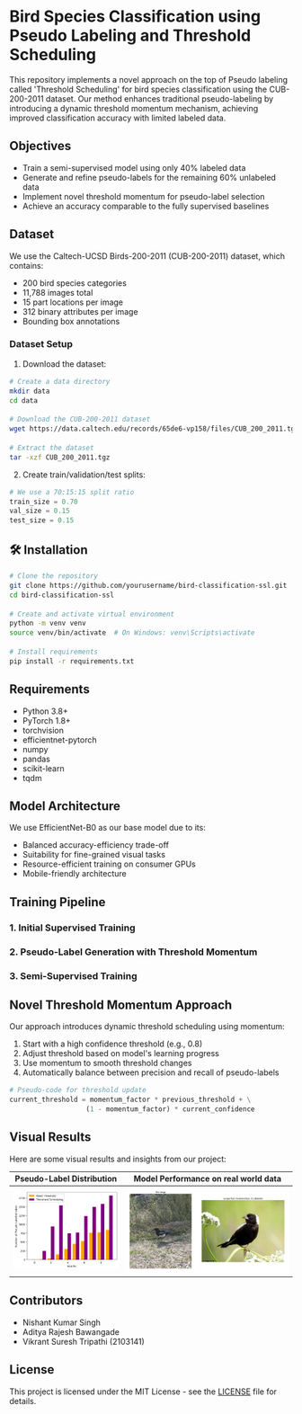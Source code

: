 # Bird Species Classification using Pseudo Labeling and Threshold Scheduling

This repository implements a novel approach on the top of Pseudo labeling called 'Threshold Scheduling' for bird species classification using the CUB-200-2011 dataset. Our method enhances traditional pseudo-labeling by introducing a dynamic threshold momentum mechanism, achieving improved classification accuracy with limited labeled data.

## Objectives

- Train a semi-supervised model using only 40% labeled data
- Generate and refine pseudo-labels for the remaining 60% unlabeled data
- Implement novel threshold momentum for pseudo-label selection
- Achieve an accuracy comparable to the fully supervised baselines

## Dataset

We use the Caltech-UCSD Birds-200-2011 (CUB-200-2011) dataset, which contains:
- 200 bird species categories
- 11,788 images total
- 15 part locations per image
- 312 binary attributes per image
- Bounding box annotations

### Dataset Setup

1. Download the dataset:
```bash
# Create a data directory
mkdir data
cd data

# Download the CUB-200-2011 dataset
wget https://data.caltech.edu/records/65de6-vp158/files/CUB_200_2011.tgz

# Extract the dataset
tar -xzf CUB_200_2011.tgz
```

2. Create train/validation/test splits:
```python
# We use a 70:15:15 split ratio
train_size = 0.70
val_size = 0.15
test_size = 0.15
```

## 🛠️ Installation

```bash
# Clone the repository
git clone https://github.com/yourusername/bird-classification-ssl.git
cd bird-classification-ssl

# Create and activate virtual environment
python -m venv venv
source venv/bin/activate  # On Windows: venv\Scripts\activate

# Install requirements
pip install -r requirements.txt
```

## Requirements

- Python 3.8+
- PyTorch 1.8+
- torchvision
- efficientnet-pytorch
- numpy
- pandas
- scikit-learn
- tqdm

## Model Architecture

We use EfficientNet-B0 as our base model due to its:
- Balanced accuracy-efficiency trade-off
- Suitability for fine-grained visual tasks
- Resource-efficient training on consumer GPUs
- Mobile-friendly architecture

## Training Pipeline

### 1. Initial Supervised Training
### 2. Pseudo-Label Generation with Threshold Momentum
### 3. Semi-Supervised Training

## Novel Threshold Momentum Approach

Our approach introduces dynamic threshold scheduling using momentum:

1. Start with a high confidence threshold (e.g., 0.8)
2. Adjust threshold based on model's learning progress
3. Use momentum to smooth threshold changes
4. Automatically balance between precision and recall of pseudo-labels

```python
# Pseudo-code for threshold update
current_threshold = momentum_factor * previous_threshold + \
                   (1 - momentum_factor) * current_confidence
```


## Visual Results

Here are some visual results and insights from our project:

| **Pseudo-Label Distribution** | **Model Performance on real world data** |
|-------------------------------|-------------------------------|
| ![Pseudo-Labels](barchart.png) | ![Accuracy](image.png) |


## Contributors

- Nishant Kumar Singh 
- Aditya Rajesh Bawangade 
- Vikrant Suresh Tripathi (2103141)



## License

This project is licensed under the MIT License - see the [LICENSE](LICENSE) file for details.
